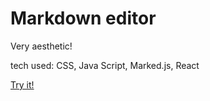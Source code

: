 # Markdown editor

Very aesthetic! 

tech used: CSS, Java Script, Marked.js, React 

[Try it!](https://friendly-pasca-fe1a79.netlify.app/)
